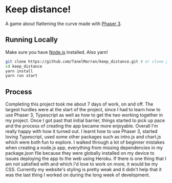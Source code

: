 # Keep distance!

A game about flattening the curve made with [Phaser 3](https://phaser.io/).

## Running Locally

Make sure you have [Node.js](http://nodejs.org/) installed. Also yarn!

```sh
git clone https://github.com/TanelMarran/keep_distance.git # or clone your own fork
cd keep_distance
yarn install
yarn run start
```

## Process

Completing this project took me about 7 days of work, on and off. 
The largest hurdles were at the start of the project, since I had to learn how to use Phaser 3, Typescript as well as how to get the two working together in my project. Once I got past that initial barrier, things started to pick up pace and the process of creating the app became more enjoyable. 
Overall I'm really happy with how it turned out. I learnt how to use Phaser 3, started loving Typescript, used some other packages such as intro.js and chart.js which were both fun to explore. I walked through a lot of beginner mistakes when creating a node.js app, everything from missing dependencies in my package.json file because they were globally installed on my device to issues deploying the app to the web using Heroku.
If there is one thing that I am not satisfied with and which I'd love to work on more, it would be my CSS. Currently my website's styling is pretty weak and it didn't help that it was the last thing I worked on during the long week of development.
